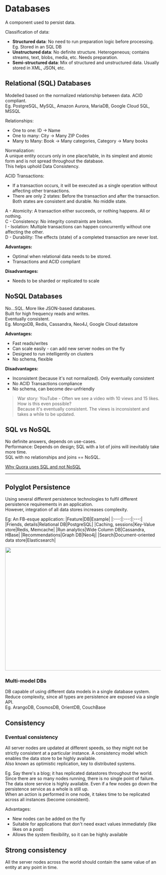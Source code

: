 # Databases
A component used to persist data.

Classification of data:
- **Structured data**: No need to run preparation logic before processing. Eg. Stored in an SQL DB
- **Unstructured data**: No definite structure. Heterogeneous; contains streams, text, blobs, media, etc. Needs preparation.
- **Semi-structured data**: Mix of structured and unstructured data. Usually stored in XML, JSON, etc.

## Relational (SQL) Databases
Modelled based on the normalized relationship between data. ACID compliant.  
Eg. PostgreSQL, MySQL, Amazon Aurora, MariaDB, Google Cloud SQL, MSSQL

Relationships:
- One to one: ID -> Name
- One to many: City -> Many ZIP Codes
- Many to Many: Book -> Many categories, Category -> Many books

Normalization:  
A unique entity occurs only in one place/table, in its simplest and atomic form and is not spread throughout the database.  
This helps uphold Data Consistency.

ACID Transactions:  
- If a transaction occurs, it will be executed as a single operation without affecting other transactions.
- There are only 2 states: Before the transaction and after the transaction. Both states are consistent and durable. No middle state.  

A - Atomicity: A transaction either succeeds, or nothing happens. All or nothing.  
C - Consistency: No integrity constraints are broken.  
I - Isolation: Multiple transactions can happen concurrently without one affecting the other.  
D - Durability: The effects (state) of a completed transaction are never lost.  

**Advantages:**  
- Optimal when relational data needs to be stored.
- Transactions and ACID compliant 

**Disadvantages:**
- Needs to be sharded or replicated to scale


## NoSQL Databases
No...SQL. More like JSON-based databases.  
Built for high frequency reads and writes.  
Eventually consistent.  
Eg. MongoDB, Redis, Cassandra, Neo4J, Google Cloud datastore

**Advantages:**
- Fast reads/writes
- Can scale easily - can add new server nodes on the fly
- Designed to run intelligently on clusters
- No schema, flexible

**Disadvantages:**
- Inconsistent (because it's not normalized). Only eventually consistent
- No ACID Transactions compliance
- No schema, can become dev-unfriendly

> War story: YouTube - Often we see a video with 10 views and 15 likes. How is this even possible?   
> Because it's eventually consistent. The views is inconsistent and takes a while to be updated.  
 

## SQL vs NoSQL
No definite answers, depends on use-cases.  
Performance: Depends on design; SQL with a lot of joins will inevitably take more time.  
SQL with no relationships and joins == NoSQL.  

[Why Quora uses SQL and not NoSQL](https://www.quora.com/Why-does-Quora-use-MySQL-as-the-data-store-instead-of-NoSQLs-such-as-Cassandra-MongoDB-or-CouchDB-Are-they-doing-any-JOINs-over-MySQL-Are-there-plans-to-switch-to-another-DB)

---

## Polyglot Persistence
Using several different persistence technologies to fulfil different persistence requirements in an application.  
However, integration of all data stores increases complexity.  

Eg: An FB-esque application:
|Feature|DB|Example|
|:---:|:---:|:---:|
|Friends, details|Relational DB|PostgreSQL|
|Caching, sessions|Key-Value store|Redis, Memcache|
|Run analytics|Wide Column DB|Cassandra, HBase|
|Recommendations|Graph DB|Neo4j|
|Search|Document-oriented data store|Elasticsearch|

<img src="https://user-images.githubusercontent.com/45961072/115062149-a5316f80-9f07-11eb-8ae8-1a577691b1c2.png" height="399px" width="624px"></img>

### Multi-model DBs
DB capable of using different data models in a single database system.  
Reduce complexity, since all types are persistence are exposed via a single API.  
Eg. ArangoDB, CosmosDB, OrientDB, CouchBase

## Consistency
### Eventual consistency
All server nodes are updated at different speeds, so they might not be strictly consistent at a particular instance.
A consistency model which enables the data store to be highly available.  
Also known as optimistic replication, key to distributed systems.

Eg. Say there's a blog; it has replicated datastores throughout the world.  
Since there are so many nodes running, there is no single point of failure.  
The data store service is highly available. Even if a few nodes go down the persistence service as a whole is still up.  
When an action is performed in one node, it takes time to be replicated across all instances (become consistent).  

Advantages:  
- New nodes can be added on the fly
- Suitable for applications that don't need exact values immediately (like likes on a post)
- Allows the system flexibility, so it can be highly available

## Strong consistency
All the server nodes across the world should contain the same value of an entity at any point in time. 

